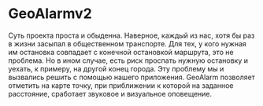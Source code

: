 # GeoAlarmv2
Суть проекта проста и обыденна.
Наверное, каждый из нас, хотя бы раз в жизни засыпал в общественном транспорте. Для тех, у кого нужная им остановка совпадает с конечной остановкой маршрута, это не проблема.
Но в ином случае, есть риск проспать нужную остановку и уехать, к примеру, на другой конец города.
Эту проблему мы и вызвались решить с помощью нашего приложения.
GeoAlarm позволяет отметить на карте точку, при приближении к которой на заданное расстояние, сработает звуковое  и визуальное оповещение.
